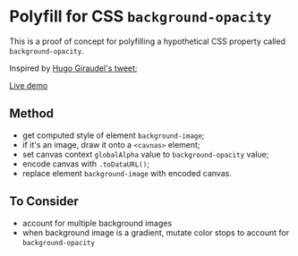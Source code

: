 # Polyfill for CSS `background-opacity`

This is a proof of concept for polyfilling a hypothetical CSS property called `background-opacity`.

Inspired by [Hugo Giraudel's tweet](https://twitter.com/hugogiraudel/status/909701601232867328);

[Live demo](http://oslego.github.io/background-opacity-polyfill/)

## Method
- get computed style of element `background-image`;
- if it's an image, draw it onto a `<cavnas>` element;
- set canvas context `globalAlpha` value to `background-opacity` value;
- encode canvas with `.toDataURL()`;
- replace element `background-image` with encoded canvas.

## To Consider
- account for multiple background images
- when background image is a gradient, mutate color stops to account for `background-opacity`
